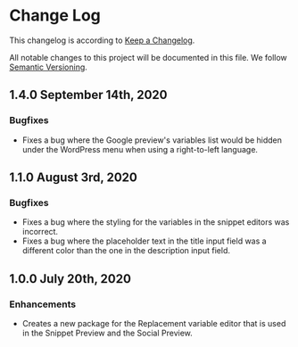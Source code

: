 # Change Log

This changelog is according to [Keep a Changelog](http://keepachangelog.com).

All notable changes to this project will be documented in this file.
We follow [Semantic Versioning](http://semver.org/).

## 1.4.0 September 14th, 2020
### Bugfixes
* Fixes a bug where the Google preview's variables list would be hidden under the WordPress menu when using a right-to-left language.

## 1.1.0 August 3rd, 2020
### Bugfixes
* Fixes a bug where the styling for the variables in the snippet editors was incorrect.
* Fixes a bug where the placeholder text in the title input field was a different color than the one in the description input field.

## 1.0.0 July 20th, 2020
### Enhancements
* Creates a new package for the Replacement variable editor that is used in the Snippet Preview and the Social Preview.
